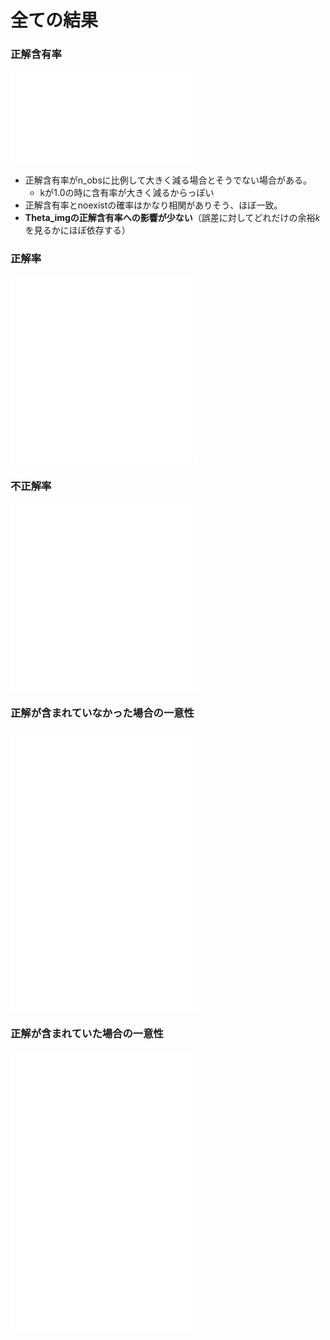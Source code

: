# 全ての結果

### 正解含有率

![included_prob.pdf](img/included_prob.pdf)

- 正解含有率がn_obsに比例して大きく減る場合とそうでない場合がある。
  - kが1.0の時に含有率が大きく減るからっぽい
- 正解含有率とnoexistの確率はかなり相関がありそう、ほぼ一致。
- **Theta_imgの正解含有率への影響が少ない**（誤差に対してどれだけの余裕$k$を見るかにほぼ依存する）



### 正解率

![included_unique_prob.pdf](img/included_unique_prob.pdf)
![included_on_unique_prob.pdf](img/included_on_unique_prob.pdf)



### 不正解率

![notincluded_unique_prob.pdf](img/notincluded_unique_prob.pdf) 
![notincluded_on_unique_prob.pdf](img/notincluded_on_unique_prob.pdf) 



### 正解が含まれていなかった場合の一意性

![noexist_on_notincluded_prob.pdf](img/noexist_on_notincluded_prob.pdf) 
![unique_on_notincluded_prob.pdf](img/unique_on_notincluded_prob.pdf)
![multiple_on_notincluded_prob.pdf](img/multiple_on_notincluded_prob.pdf)

### 正解が含まれていた場合の一意性

![noexist_on_included_prob.pdf](img/noexist_on_included_prob.pdf)
![multiple_on_included_prob.pdf](img/multiple_on_included_prob.pdf)
![unique_on_included_prob.pdf](img/unique_on_included_prob.pdf) 



